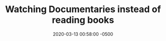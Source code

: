 ---
layout: post
title:  "Watching Documentaries instead of reading books"
date:   2020-03-13 00:58:00 -0500
categories: blog Books
tags: [Books]
---